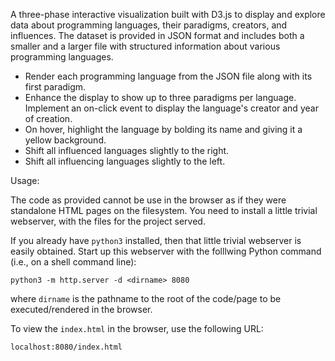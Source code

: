 A three-phase interactive visualization built with D3.js to display and explore data about programming languages, their paradigms, creators, and influences. The dataset is provided in JSON format and includes both a smaller and a larger file with structured information about various programming languages.
- Render each programming language from the JSON file along with its first paradigm.
- Enhance the display to show up to three paradigms per language. Implement an on-click event to display the language's creator and year of creation.
- On hover, highlight the language by bolding its name and giving it a yellow background.
- Shift all influenced languages slightly to the right.
- Shift all influencing languages slightly to the left.
  
Usage:

The code as provided cannot be use in the browser as if they were standalone HTML pages on the filesystem. You need to install a little trivial webserver, with
the files for the project served.

If you already have `python3` installed, then that little trivial webserver is easily obtained. Start up this webserver with the folllwing Python command (i.e., on a shell command line): 

```
python3 -m http.server -d <dirname> 8080
```

where `dirname` is the pathname to the root of the code/page to be executed/rendered in the browser. 

To view the `index.html` in the browser, use the following URL:

`localhost:8080/index.html`

